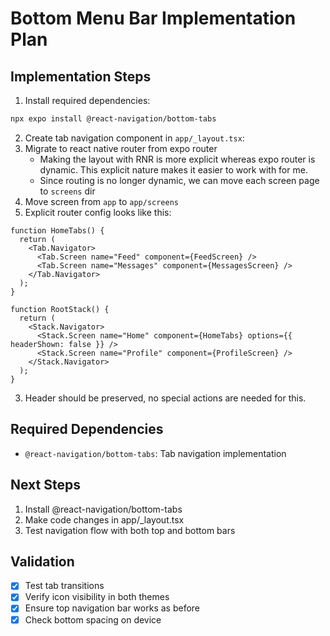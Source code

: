 # Bottom Menu Bar Implementation Plan

## Implementation Steps

1. Install required dependencies:

```bash
npx expo install @react-navigation/bottom-tabs
```

2. Create tab navigation component in `app/_layout.tsx`:
3. Migrate to react native router from expo router
   - Making the layout with RNR is more explicit whereas expo router is dynamic.
     This explicit nature makes it easier to work with for me.
   - Since routing is no longer dynamic, we can move each screen page to `screens`
     dir
4. Move screen from `app` to `app/screens`
5. Explicit router config looks like this:

```tsx
function HomeTabs() {
  return (
    <Tab.Navigator>
      <Tab.Screen name="Feed" component={FeedScreen} />
      <Tab.Screen name="Messages" component={MessagesScreen} />
    </Tab.Navigator>
  );
}

function RootStack() {
  return (
    <Stack.Navigator>
      <Stack.Screen name="Home" component={HomeTabs} options={{ headerShown: false }} />
      <Stack.Screen name="Profile" component={ProfileScreen} />
    </Stack.Navigator>
  );
}
```

3. Header should be preserved, no special actions are needed for this.

## Required Dependencies

- `@react-navigation/bottom-tabs`: Tab navigation implementation

## Next Steps

1. Install @react-navigation/bottom-tabs
2. Make code changes in app/\_layout.tsx
3. Test navigation flow with both top and bottom bars

## Validation

- [x] Test tab transitions
- [x] Verify icon visibility in both themes
- [x] Ensure top navigation bar works as before
- [x] Check bottom spacing on device
